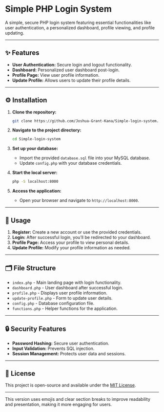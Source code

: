 # Simple PHP Login System

A simple, secure PHP login system featuring essential functionalities like user authentication, a personalized dashboard, profile viewing, and profile updating.

---

## ✨ Features

- **User Authentication:** Secure login and logout functionality.
- **Dashboard:** Personalized user dashboard post-login.
- **Profile Page:** View user profile information.
- **Update Profile:** Allows users to update their profile details.

---

## ⚙️ Installation

1. **Clone the repository:**

   ```bash
   git clone https://github.com/Joshua-Grant-Kana/Simple-login-system.git
   ```

2. **Navigate to the project directory:**

   ```bash
   cd Simple-login-system
   ```

3. **Set up your database:**

   - Import the provided `database.sql` file into your MySQL database.
   - Update `config.php` with your database credentials.

4. **Start the local server:**

   ```bash
   php -S localhost:8000
   ```

5. **Access the application:**

   - Open your browser and navigate to `http://localhost:8000`.

---

## 🚀 Usage

1. **Register:** Create a new account or use the provided credentials.
2. **Login:** After successful login, you’ll be redirected to your dashboard.
3. **Profile Page:** Access your profile to view personal details.
4. **Update Profile:** Modify your profile information as needed.

---

## 🗂️ File Structure

- `index.php` - Main landing page with login functionality.
- `dashboard.php` - User dashboard after successful login.
- `profile.php` - Displays user profile information.
- `update-profile.php` - Form to update user details.
- `config.php` - Database configuration file.
- `functions.php` - Helper functions for the application.

---

## 🔒 Security Features

- **Password Hashing:** Secure user authentication.
- **Input Validation:** Prevents SQL injection.
- **Session Management:** Protects user data and sessions.

---

## 📄 License

This project is open-source and available under the [MIT License](LICENSE).

---

This version uses emojis and clear section breaks to improve readability and presentation, making it more engaging for users.
